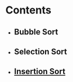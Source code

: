 # Contents

* ## Bubble Sort
* ## Selection Sort
* ## [Insertion Sort](https://github.com/dsinecos/algo-and-ds-wiki/blob/master/algorithms/sorting-algorithms/insertion-sort.md)